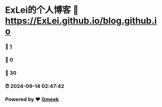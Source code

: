 # ExLei的个人博客 :link: https://ExLei.github.io/blog.github.io 
### :page_facing_up: [1](https://ExLei.github.io/blog.github.io/tag.html) 
### :speech_balloon: 0 
### :hibiscus: 30 
### :alarm_clock: 2024-09-14 02:47:42 
### Powered by :heart: [Gmeek](https://github.com/Meekdai/Gmeek)
